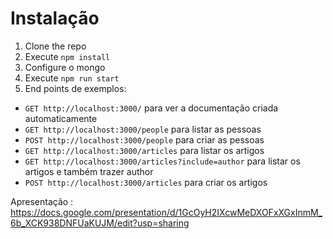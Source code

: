 # Instalação

1. Clone the repo
2. Execute `npm install`
3. Configure o mongo
4. Execute `npm run start`
5. End points de exemplos:
  - `GET http://localhost:3000/` para ver a documentação criada automaticamente
  - `GET http://localhost:3000/people` para listar as pessoas
  - `POST http://localhost:3000/people` para criar as pessoas
  - `GET http://localhost:3000/articles` para listar os artigos
  - `GET http://localhost:3000/articles?include=author` para listar os artigos e também trazer author  
  - `POST http://localhost:3000/articles` para criar os artigos


Apresentação : https://docs.google.com/presentation/d/1GcOyH2IXcwMeDXOFxXGxInmM_6b_XCK938DNFUaKUJM/edit?usp=sharing
